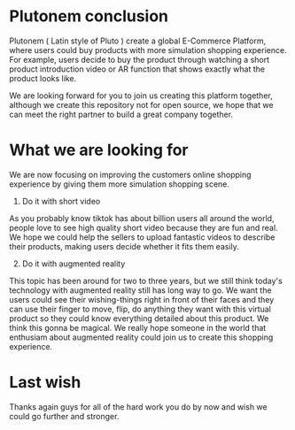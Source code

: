 # Plutonem conclusion

Plutonem ( Latin style of Pluto ) create a global E-Commerce Platform, where users could buy products with more simulation shopping experience. For example, users decide to buy the product through watching a short product introduction video or AR function that shows exactly what the product looks like.

We are looking forward for you to join us creating this platform together, although we create this repository not for open source, we hope that we can meet the right partner to build a great company together.

# What we are looking for

We are now focusing on improving the customers online shopping experience by giving them more simulation shopping scene.

1. Do it with short video

As you probably know tiktok has about billion users all around the world, people love to see high quality short video because they are fun and real. We hope we could help the sellers to upload fantastic videos to describe their products, making users decide whether it fits them easily.

2. Do it with augmented reality

This topic has been around for two to three years, but we still think today's technology with augmented reality still has long way to go. We want the users could see their wishing-things right in front of their faces and they can use their finger to move, flip, do anything they want with this virtual product so they could know everything detailed about this product. We think this gonna be magical. We really hope someone in the world that enthusiam about augmented reality could join us to create this shopping experience.

# Last wish

Thanks again guys for all of the hard work you do by now and wish we could go further and stronger.

